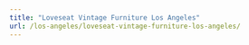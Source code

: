 ```yaml
---
title: "Loveseat Vintage Furniture Los Angeles"
url: /los-angeles/loveseat-vintage-furniture-los-angeles/
---
```

